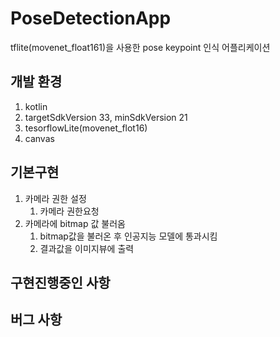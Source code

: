 # PoseDetectionApp

tflite(movenet_float161)을 사용한 pose keypoint 인식 어플리케이션 

## 개발 환경

1. kotlin
2. targetSdkVersion 33, minSdkVersion 21
3. tesorflowLite(movenet_flot16)
4. canvas


## 기본구현

1. 카메라 권한 설정 
    1. 카메라 권한요청 
2. 카메라에 bitmap 값 불러옴 
    1. bitmap값을 불러온 후 인공지능 모델에 통과시킴 
    2. 결과값을 이미지뷰에 출력 
    

## 구현진행중인 사항



## 버그 사항

